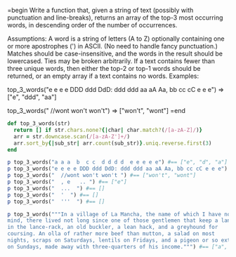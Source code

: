 =begin
Write a function that, given a string of text (possibly with punctuation and line-breaks), returns an array of the top-3 most occurring words, in descending order of the number of occurrences.

Assumptions:
A word is a string of letters (A to Z) optionally containing one or more apostrophes (') in ASCII. (No need to handle fancy punctuation.)
Matches should be case-insensitive, and the words in the result should be lowercased.
Ties may be broken arbitrarily.
If a text contains fewer than three unique words, then either the top-2 or top-1 words should be returned, or an empty array if a text contains no words.
Examples:

top_3_words("e e e e DDD ddd DdD: ddd ddd aa aA Aa, bb cc cC e e e")
=> ["e", "ddd", "aa"]

top_3_words("  //wont won't won't")
=> ["won't", "wont"]
=end

```ruby
def top_3_words(str)
  return [] if str.chars.none?{|char| char.match?(/[a-zA-Z]/)}
  arr = str.downcase.scan(/[a-zA-Z']+/)
  arr.sort_by{|sub_str| arr.count(sub_str)}.uniq.reverse.first(3)
end  

p top_3_words("a a a  b  c c  d d d d  e e e e e") #== ["e", "d", "a"]
p top_3_words("e e e e DDD ddd DdD: ddd ddd aa aA Aa, bb cc cC e e e") #== ["e", "ddd", "aa"]
p top_3_words("  //wont won't won't ") #== ["won't", "wont"]
p top_3_words("  , e   .. ") #== ["e"]
p top_3_words("  ...  ") #== []
p top_3_words("  '  ") #== []
p top_3_words("  '''  ") #== []

p top_3_words("""In a village of La Mancha, the name of which I have no desire to call to
mind, there lived not long since one of those gentlemen that keep a lance
in the lance-rack, an old buckler, a lean hack, and a greyhound for
coursing. An olla of rather more beef than mutton, a salad on most
nights, scraps on Saturdays, lentils on Fridays, and a pigeon or so extra
on Sundays, made away with three-quarters of his income.""") #== ["a", "of", "on"]
```

